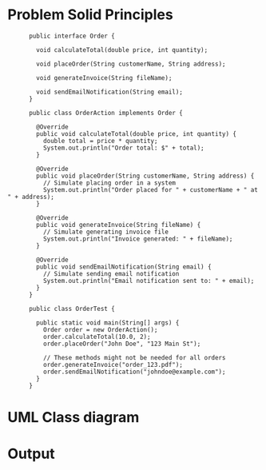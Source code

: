 # Problem Solid Principles

          public interface Order {
          
            void calculateTotal(double price, int quantity);
          
            void placeOrder(String customerName, String address);
          
            void generateInvoice(String fileName);
          
            void sendEmailNotification(String email);
          }
          
          public class OrderAction implements Order {
          
            @Override
            public void calculateTotal(double price, int quantity) {
              double total = price * quantity;
              System.out.println("Order total: $" + total);
            }
          
            @Override
            public void placeOrder(String customerName, String address) {
              // Simulate placing order in a system
              System.out.println("Order placed for " + customerName + " at " + address);
            }
          
            @Override
            public void generateInvoice(String fileName) {
              // Simulate generating invoice file
              System.out.println("Invoice generated: " + fileName);
            }
          
            @Override
            public void sendEmailNotification(String email) {
              // Simulate sending email notification
              System.out.println("Email notification sent to: " + email);
            }
          }
          
          public class OrderTest {
          
            public static void main(String[] args) {
              Order order = new OrderAction();
              order.calculateTotal(10.0, 2);
              order.placeOrder("John Doe", "123 Main St");
          
              // These methods might not be needed for all orders
              order.generateInvoice("order_123.pdf");
              order.sendEmailNotification("johndoe@example.com");
            }
          }
# UML Class diagram


# Output
